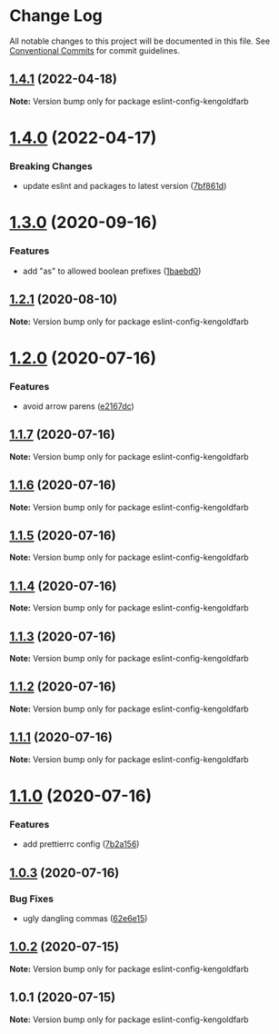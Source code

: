 # Change Log

All notable changes to this project will be documented in this file.
See [Conventional Commits](https://conventionalcommits.org) for commit guidelines.

## [1.4.1](https://github.com/kengoldfarb/lint/compare/v1.4.0...v1.4.1) (2022-04-18)

**Note:** Version bump only for package eslint-config-kengoldfarb





# [1.4.0](https://github.com/kengoldfarb/lint/compare/v1.3.0...v1.4.0) (2022-04-17)


### Breaking Changes

* update eslint and packages to latest version ([7bf861d](https://github.com/kengoldfarb/lint/commit/7bf861d))





# [1.3.0](https://github.com/kengoldfarb/lint/compare/v1.2.1...v1.3.0) (2020-09-16)


### Features

* add "as" to allowed boolean prefixes ([1baebd0](https://github.com/kengoldfarb/lint/commit/1baebd0))





## [1.2.1](https://github.com/kengoldfarb/lint/compare/v1.2.0...v1.2.1) (2020-08-10)

**Note:** Version bump only for package eslint-config-kengoldfarb





# [1.2.0](https://github.com/kengoldfarb/lint/compare/v1.1.7...v1.2.0) (2020-07-16)


### Features

* avoid arrow parens ([e2167dc](https://github.com/kengoldfarb/lint/commit/e2167dc))





## [1.1.7](https://github.com/kengoldfarb/lint/compare/v1.1.6...v1.1.7) (2020-07-16)

**Note:** Version bump only for package eslint-config-kengoldfarb





## [1.1.6](https://github.com/kengoldfarb/lint/compare/v1.1.5...v1.1.6) (2020-07-16)

**Note:** Version bump only for package eslint-config-kengoldfarb





## [1.1.5](https://github.com/kengoldfarb/lint/compare/v1.1.4...v1.1.5) (2020-07-16)

**Note:** Version bump only for package eslint-config-kengoldfarb





## [1.1.4](https://github.com/kengoldfarb/lint/compare/v1.1.3...v1.1.4) (2020-07-16)

**Note:** Version bump only for package eslint-config-kengoldfarb





## [1.1.3](https://github.com/kengoldfarb/lint/compare/v1.1.2...v1.1.3) (2020-07-16)

**Note:** Version bump only for package eslint-config-kengoldfarb





## [1.1.2](https://github.com/kengoldfarb/lint/compare/v1.1.1...v1.1.2) (2020-07-16)

**Note:** Version bump only for package eslint-config-kengoldfarb





## [1.1.1](https://github.com/kengoldfarb/lint/compare/v1.1.0...v1.1.1) (2020-07-16)

**Note:** Version bump only for package eslint-config-kengoldfarb





# [1.1.0](https://github.com/kengoldfarb/lint/compare/v1.0.3...v1.1.0) (2020-07-16)


### Features

* add prettierrc config ([7b2a156](https://github.com/kengoldfarb/lint/commit/7b2a156))





## [1.0.3](https://github.com/kengoldfarb/lint/compare/v1.0.2...v1.0.3) (2020-07-16)


### Bug Fixes

* ugly dangling commas ([62e6e15](https://github.com/kengoldfarb/lint/commit/62e6e15))





## [1.0.2](https://github.com/kengoldfarb/lint/compare/v1.0.1...v1.0.2) (2020-07-15)

**Note:** Version bump only for package eslint-config-kengoldfarb





## 1.0.1 (2020-07-15)

**Note:** Version bump only for package eslint-config-kengoldfarb
